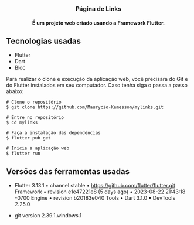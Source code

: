 
<div align="center">

### Página de Links

#### É um projeto web criado usando a Framework Flutter.

</div>

## Tecnologias usadas 

- Flutter
- Dart
- Bloc

Para realizar o clone e execução da aplicação web, você precisará do Git e do Flutter instalados em seu computador. Caso tenha siga o passa a passo abaixo:

```
# Clone o repositório
$ git clone https://github.com/Maurycio-Kemesson/mylinks.git

# Entre no repositório
$ cd mylinks

# Faça a instalação das dependências
$ flutter pub get

# Inicie a aplicação web
$ flutter run
```

## Versões das ferramentas usadas

- Flutter 3.13.1 • channel stable • https://github.com/flutter/flutter.git
Framework • revision e1e47221e8 (5 days ago) • 2023-08-22 21:43:18 -0700
Engine • revision b20183e040
Tools • Dart 3.1.0 • DevTools 2.25.0

- git version 2.39.1.windows.1

